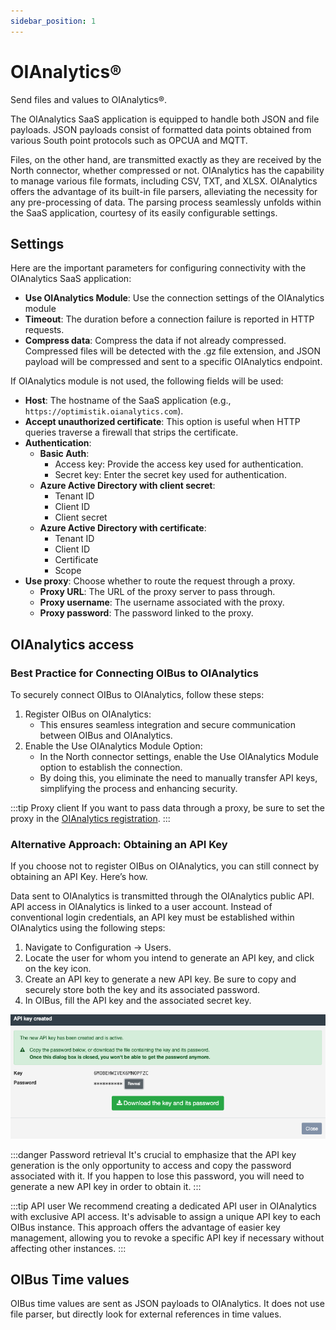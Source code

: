 ```yaml
---
sidebar_position: 1
---
```


# OIAnalytics®

Send files and values to OIAnalytics®.

The OIAnalytics SaaS application is equipped to handle both JSON and file payloads. JSON payloads consist of formatted
data points obtained from various South point protocols such as OPCUA and MQTT.

Files, on the other hand, are transmitted exactly as they are received by the North connector, whether compressed or
not.
OIAnalytics has the capability to manage various file formats, including CSV, TXT, and XLSX. OIAnalytics offers the
advantage
of its built-in file parsers, alleviating the necessity for any pre-processing of data. The parsing process seamlessly
unfolds within the SaaS application, courtesy of its easily configurable settings.

## Settings

Here are the important parameters for configuring connectivity with the OIAnalytics SaaS application:

- **Use OIAnalytics Module**: Use the connection settings of the OIAnalytics module
- **Timeout**: The duration before a connection failure is reported in HTTP requests.
- **Compress data**: Compress the data if not already compressed. Compressed files will be detected with the .gz file
  extension,
  and JSON payload will be compressed and sent to a specific OIAnalytics endpoint.

If OIAnalytics module is not used, the following fields will be used:

- **Host**: The hostname of the SaaS application (e.g., `https://optimistik.oianalytics.com`).
- **Accept unauthorized certificate**: This option is useful when HTTP queries traverse a firewall that strips the
  certificate.
- **Authentication**:
    - **Basic Auth**:
        - Access key: Provide the access key used for authentication.
        - Secret key: Enter the secret key used for authentication.
    - **Azure Active Directory with client secret**:
        - Tenant ID
        - Client ID
        - Client secret
    - **Azure Active Directory with certificate**:
        - Tenant ID
        - Client ID
        - Certificate
        - Scope
- **Use proxy**: Choose whether to route the request through a proxy.
    - **Proxy URL**: The URL of the proxy server to pass through.
    - **Proxy username**: The username associated with the proxy.
    - **Proxy password**: The password linked to the proxy.

## OIAnalytics access
### Best Practice for Connecting OIBus to OIAnalytics
To securely connect OIBus to OIAnalytics, follow these steps:
1. Register OIBus on OIAnalytics:
    - This ensures seamless integration and secure communication between OIBus and OIAnalytics.
2. Enable the Use OIAnalytics Module Option:
   - In the North connector settings, enable the Use OIAnalytics Module option to establish the connection.
   - By doing this, you eliminate the need to manually transfer API keys, simplifying the process and enhancing security.

:::tip Proxy client
If you want to pass data through a proxy, be sure to set the proxy in the 
[OIAnalytics registration](../advanced/oianalytics-registration.mdx).
:::

### Alternative Approach: Obtaining an API Key
If you choose not to register OIBus on OIAnalytics, you can still connect by obtaining an API Key. Here’s how.

Data sent to OIAnalytics is transmitted through the OIAnalytics public API. API access in OIAnalytics is linked to a
user account. Instead of conventional login credentials, an API key must be established within OIAnalytics using the
following steps:

1. Navigate to Configuration -> Users.
2. Locate the user for whom you intend to generate an API key, and click on the key icon.
3. Create an API key to generate a new API key. Be sure to copy and securely store both the key and its associated
   password.
4. In OIBus, fill the API key and the associated secret key.

![OIAnalytics API Key gen](../../../static/img/guide/north/oianalytics/oia-api-key-gen.png)

:::danger Password retrieval
It's crucial to emphasize that the API key generation is the only opportunity to access and copy the password associated
with it. If you happen to lose this password, you will need to generate a new API key in order to obtain it.
:::

:::tip API user
We recommend creating a dedicated API user in OIAnalytics with exclusive API access. It's advisable to assign a unique
API key to each OIBus instance. This approach offers the advantage of easier key management, allowing you to revoke a
specific API key if necessary without affecting other instances.
:::

## OIBus Time values

OIBus time values are sent as JSON payloads to OIAnalytics. It does not use file parser, but directly look for external
references in time values. 
